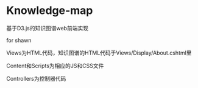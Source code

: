 # Knowledge-map

基于D3.js的知识图谱web前端实现

for shawn

Views为HTML代码，知识图谱的HTML代码于Views/Display/About.cshtml里

Content和Scripts为相应的JS和CSS文件

Controllers为控制器代码
